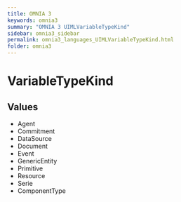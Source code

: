 ```yaml
---
title: OMNIA 3
keywords: omnia3
summary: "OMNIA 3 UIMLVariableTypeKind"
sidebar: omnia3_sidebar
permalink: omnia3_languages_UIMLVariableTypeKind.html
folder: omnia3
---
```


# VariableTypeKind
## Values

- Agent
- Commitment
- DataSource
- Document
- Event
- GenericEntity
- Primitive
- Resource
- Serie
- ComponentType


